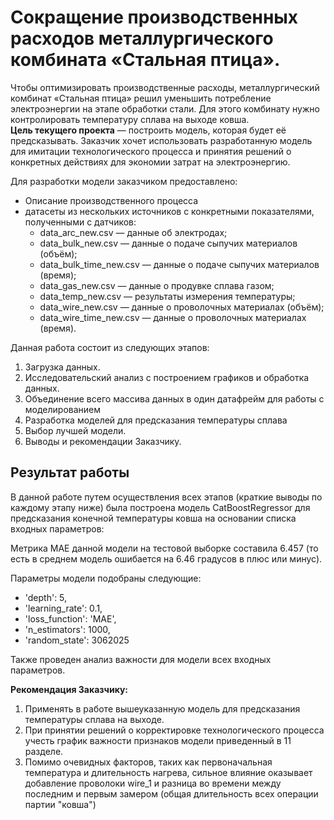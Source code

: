 # Сокращение производственных расходов металлургического комбината «Стальная птица».
Чтобы оптимизировать производственные расходы, металлургический комбинат «Стальная птица» решил уменьшить потребление электроэнергии на этапе обработки стали. Для этого комбинату нужно контролировать температуру сплава на выходе ковша.  
**Цель текущего проекта** — построить модель, которая будет её предсказывать.
Заказчик хочет использовать разработанную модель для имитации технологического процесса и принятия решений о конкретных действиях для экономии затрат на электроэнергию.

Для разработки модели заказчиком предоставлено: 
- Описание производственного процесса
- датасеты из нескольких источников с конкретными показателями, полученными с датчиков:
    - data_arc_new.csv — данные об электродах;
    - data_bulk_new.csv — данные о подаче сыпучих материалов (объём);
    - data_bulk_time_new.csv — данные о подаче сыпучих материалов (время);
    - data_gas_new.csv — данные о продувке сплава газом;
    - data_temp_new.csv — результаты измерения температуры;
    - data_wire_new.csv — данные о проволочных материалах (объём);
    - data_wire_time_new.csv — данные о проволочных материалах (время).
    
Данная работа состоит из следующих этапов:
1. Загрузка данных.
2. Исследовательский анализ с построением графиков и обработка данных.
3. Объединение всего массива данных в один датафрейм для работы с моделированием
4. Разработка моделей для предсказания температуры сплава
5. Выбор лучшей модели.
6. Выводы и рекомендации Заказчику.


## Результат работы
В данной работе путем осуществления всех этапов (краткие выводы по каждому этапу ниже) была построена модель CatBoostRegressor для предсказания конечной температуры ковша на основании списка входных параметров:

Метрика МАЕ данной модели на тестовой выборке составила 6.457 (то есть в среднем модель ошибается на 6.46 градусов в плюс или минус). 

Параметры модели подобраны следующие:
- 'depth': 5,
- 'learning_rate': 0.1,
- 'loss_function': 'MAE',
- 'n_estimators': 1000,
- 'random_state': 3062025

Также проведен анализ важности для модели всех входных параметров.

**Рекомендация Заказчику:**
1. Применять в работе вышеуказанную модель для предсказания температуры сплава на выходе.
2. При принятии решений о корректировке технологического процесса учесть график важности признаков модели приведенный в 11 разделе. 
3. Помимо очевидных факторов, таких как первоначальная температура и длительность нагрева, сильное влияние оказывает добавление проволоки wire_1 и разница во времени между последним и первым замером (общая длительность всех операции партии "ковша")





